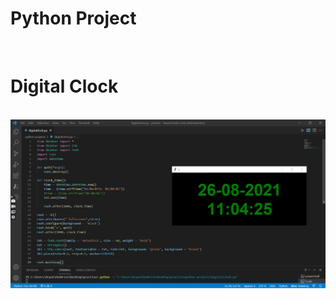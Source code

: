 # Python Project
<br>
<h1> Digital Clock</h1><br>
<img src = "Digital Clock/DigitalClockOutput.jpeg">

